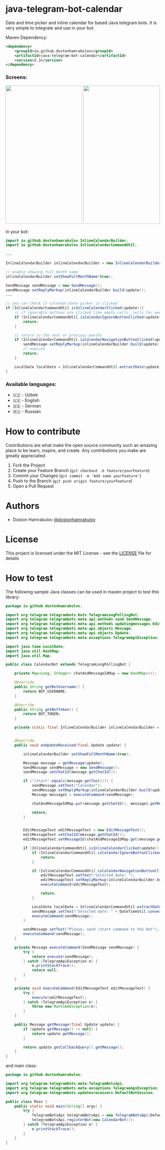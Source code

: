 # java-telegram-bot-calendar
Date and time picker and inline calendar for based Java telegram bots. It is very simple to integrate and use in your bot.

Maven Dependency:
```xml
<dependency>
    <groupId>io.github.dostonhamrakulov</groupId>
    <artifactId>java-telegram-bot-calendar</artifactId>
    <version>2.3</version>
</dependency>
```

### Screens:

<p align="center">
	<img width="250px" height="450px" src="https://github.com/dostonhamrakulov/java-telegram-bot-calendar/tree/master/screenshots/screenshot_1.png" />
	<img width="250px" height="450px" src="https://github.com/dostonhamrakulov/java-telegram-bot-calendar/tree/master/screenshots/screenshot_2.png" />
</p>

In your bot:
```java
import io.github.dostonhamrakulov.InlineCalendarBuilder;
import io.github.dostonhamrakulov.InlineCalendarCommandUtil;

...
        
InlineCalendarBuilder inlineCalendarBuilder = new InlineCalendarBuilder(LanguageEnum.DE);

// enable showing full month name
inlineCalendarBuilder.setShowFullMonthName(true);

SendMessage sendMessage = new SendMessage();
sendMessage.setReplyMarkup(inlineCalendarBuilder.build(update));
...

// you can check if calendar/date picker is clicked        
if (InlineCalendarCommandUtil.isInlineCalendarClicked(update)){
    // if ignorable buttons are clicked like empty cells, cells for week days, etc.
    if (InlineCalendarCommandUtil.isCalendarIgnoreButtonClicked(update)) {
        return;
    }

    // return to the next or previous months
    if (InlineCalendarCommandUtil.isCalendarNavigationButtonClicked(update)) {
        sendMessage.setReplyMarkup(inlineCalendarBuilder.build(update));
        // execute
        return;
    }

    LocalDate localDate = InlineCalendarCommandUtil.extractDate(update);
}
```

### Available languages:
 * 🇺🇿 - Uzbek
 * 🇺🇸 - English
 * 🇩🇪 - German
 * 🇷🇺 - Russian

# How to contribute
Contributions are what make the open source community such an amazing place to be learn, inspire, and create. Any contributions you make are greatly appreciated.

1. Fork the Project
2. Create your Feature Branch (`git checkout -b feature/yourFeature`)
3. Commit your Changes (`git commit -m 'Add some yourFeature'`)
4. Push to the Branch (`git push origin feature/yourFeature`)
5. Open a Pull Request

# Authors
 * Doston Hamrakulov [@dostonhamrakulov](https://github.com/dostonhamrakulov/)

# License
This project is licensed under the MIT License - see the [LICENSE](https://github.com/dostonhamrakulov/java-telegram-bot-calendar/blob/main/LICENSE) file for details

# How to test
The following sample Java classes can be used in maven project to test this library:
```java
package io.github.dostonhamrakulov;

import org.telegram.telegrambots.bots.TelegramLongPollingBot;
import org.telegram.telegrambots.meta.api.methods.send.SendMessage;
import org.telegram.telegrambots.meta.api.methods.updatingmessages.EditMessageText;
import org.telegram.telegrambots.meta.api.objects.Message;
import org.telegram.telegrambots.meta.api.objects.Update;
import org.telegram.telegrambots.meta.exceptions.TelegramApiException;

import java.time.LocalDate;
import java.util.HashMap;
import java.util.Map;

public class CalendarBot extends TelegramLongPollingBot {

    private Map<Long, Integer> chatAndMessageIdMap = new HashMap<>();

    @Override
    public String getBotUsername() {
        return BOT_USERNAME;
    }

    @Override
    public String getBotToken() {
        return BOT_TOKEN;
    }

    private static final InlineCalendarBuilder inlineCalendarBuilder = new InlineCalendarBuilder(LanguageEnum.DE);


    @Override
    public void onUpdateReceived(final Update update) {

        inlineCalendarBuilder.setShowFullMonthName(true);

        Message message = getMessage(update);
        SendMessage sendMessage = new SendMessage();
        sendMessage.setChatId(message.getChatId());

        if ("/start".equals(message.getText())) {
            sendMessage.setText("Calendar");
            sendMessage.setReplyMarkup(inlineCalendarBuilder.build(update));
            Message message1 = executeCommand(sendMessage);

            chatAndMessageIdMap.put(message.getChatId(), message1.getMessageId());

            return;
        }


        EditMessageText editMessageText = new EditMessageText();
        editMessageText.setChatId(message.getChatId());
        editMessageText.setMessageId(chatAndMessageIdMap.get(message.getChatId()));

        if (InlineCalendarCommandUtil.isInlineCalendarClicked(update)) {
            if (InlineCalendarCommandUtil.isCalendarIgnoreButtonClicked(update)) {
                return;
            }

            if (InlineCalendarCommandUtil.isCalendarNavigationButtonClicked(update)) {
                editMessageText.setText("Selected date: ");
                editMessageText.setReplyMarkup(inlineCalendarBuilder.build(update));
                executeCommand(editMessageText);

                return;
            }

            LocalDate localDate = InlineCalendarCommandUtil.extractDate(update);
            sendMessage.setText("Selected date: " + DateTimeUtil.convertToString(localDate));
            executeCommand(sendMessage);
        }

        sendMessage.setText("Please, send /start command to the bot");
        executeCommand(sendMessage);
    }

    private Message executeCommand(SendMessage sendMessage) {
        try {
            return execute(sendMessage);
        } catch (TelegramApiException e) {
            e.printStackTrace();
            return null;
        }
    }

    private void executeCommand(EditMessageText editMessageText) {
        try {
            execute(editMessageText);
        } catch (TelegramApiException e) {
            throw new RuntimeException(e);
        }
    }

    public Message getMessage(final Update update) {
        if (update.getMessage() != null) {
            return update.getMessage();
        }

        return update.getCallbackQuery().getMessage();
    }
}
```

and main class:
```java
package io.github.dostonhamrakulov;

import org.telegram.telegrambots.meta.TelegramBotsApi;
import org.telegram.telegrambots.meta.exceptions.TelegramApiException;
import org.telegram.telegrambots.updatesreceivers.DefaultBotSession;

public class Main {
    public static void main(String[] args) {
        try {
            TelegramBotsApi telegramBotsApi = new TelegramBotsApi(DefaultBotSession.class);
            telegramBotsApi.registerBot(new CalendarBot());
        } catch (TelegramApiException e) {
            e.printStackTrace();
        }
    }
}
```
